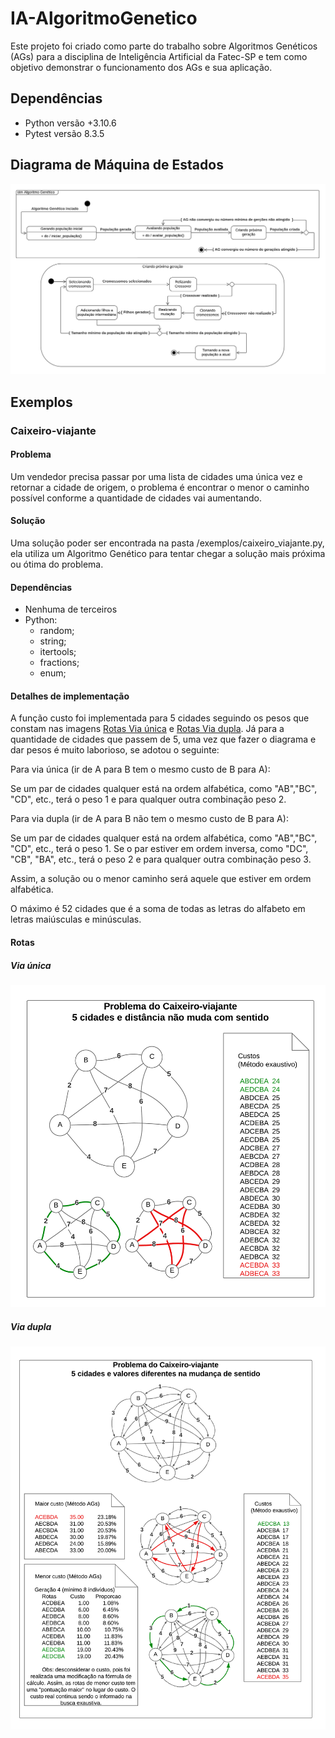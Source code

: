 # IA-AlgoritmoGenetico
Este projeto foi criado como parte do trabalho sobre Algoritmos Genéticos (AGs) para a disciplina de Inteligência Artificial da Fatec-SP e tem como objetivo demonstrar o funcionamento dos AGs e sua aplicação. 

## Dependências

- Python versão +3.10.6
- Pytest versão 8.3.5

## Diagrama de Máquina de Estados

![Diagrama de Máquina de Estados de um Algoritmo Genético](/img/DIAGRAMA%20-%20AI-AGs-Stmv2.png)

## Exemplos

### Caixeiro-viajante

#### Problema

Um vendedor precisa passar por uma lista de cidades uma única vez e retornar a  cidade de origem, o problema é encontrar o menor o caminho possível conforme a quantidade de cidades vai aumentando.

#### Solução

Uma solução poder ser encontrada na pasta /exemplos/caixeiro_viajante.py, ela utiliza um Algoritmo Genético para tentar chegar a solução mais próxima ou ótima 
do problema.

#### Dependências

- Nenhuma de terceiros
- Python:
    - random;
    - string;
    - itertools;
    - fractions;
    - enum;

#### Detalhes de implementação

A função custo foi implementada para 5 cidades seguindo os pesos que constam
nas imagens [Rotas Via única](#via-única) e [Rotas Via dupla](#via-dupla). Já para a quantidade de cidades que passem de 5, uma vez que fazer o diagrama e dar pesos é muito laborioso, se adotou o seguinte:

Para via única (ir de A para B tem o mesmo custo de B para A):

Se um par de cidades qualquer está na ordem alfabética, como "AB","BC", "CD", etc., terá o peso 1 e para qualquer outra combinação peso 2.

Para via dupla (ir de A para B não tem o mesmo custo de B para A):

Se um par de cidades qualquer está na ordem alfabética, como "AB","BC", "CD", etc., terá o peso 1.
Se o par estiver em ordem inversa, como "DC", "CB", "BA", etc., terá o peso 2 e para qualquer outra combinação peso 3.

Assim, a solução ou o menor caminho será aquele que estiver em ordem alfabética.

O máximo é 52 cidades que é a soma de todas as letras do alfabeto em letras maiúsculas e minúsculas.

#### Rotas

##### Via única

![Diagrama de rotas do caixeiro-viajante - 5 cidades - via unica](/img/DIAGRAMA%20-%20IA-ROTAS-CAIXEIRO_VIAJANTE-5_CIDADES-VIA_UNICA.png)

##### Via dupla

![Diagrama de rotas do caixeiro-viajante - 5 cidades - via dupla](/img/DIAGRAMA%20-%20IA-ROTAS-CAIXEIRO_VIAJANTE.png)
